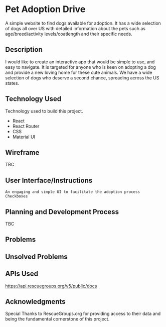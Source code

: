 # Pet Adoption Drive

A simple website to find dogs available for adoption. It has a wide selection of dogs all over US with detailed information about the pets such as age/breed/activity levels/coatlength and their specific needs.

## Description

I would like to create an interactive app that would be simple to use, and easy to navigate. It is targeted for anyone who is keen on adopting a dog and provide a new loving home for these cute animals. We have a wide selection of dogs who deserve a second chance, spreading across the US states. 

## Technology Used

Technology used to build this project.

- React
- React Router
- CSS
- Material UI

## Wireframe
TBC

## User Interface/Instructions

```
An engaging and simple UI to facilitate the adoption process
Checkboxes
```

## Planning and Development Process
TBC

## Problems


## Unsolved Problems


## APIs Used
https://api.rescuegroups.org/v5/public/docs

## Acknowledgments
Special Thanks to RescueGroups.org for providing access to their data and being the fundamental cornerstone of this project.


